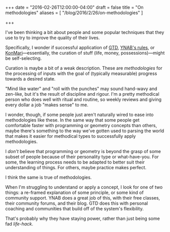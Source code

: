 +++
date = "2016-02-26T12:00:00-04:00"
draft = false
title = "On methodologies"
aliases = [ "/blog/2016/2/26/on-methodologies" ]

+++

I've been thinking a bit about people and some popular techniques that they use to try to improve the quality of their lives.

Specifically, I wonder if successful application of [GTD](http://gettingthingsdone.com/), [YNAB's rules](http://www.youneedabudget.com/learn/guide/learn-to-prioritize), or [KonMari](http://tidyingup.com/)&mdash;essentially, the curation of stuff (life, money, possessions)&mdash;might be self-selecting.

Curation is maybe a bit of a weak description. These are *methodologies* for the processing of inputs with the goal of (typically measurable) progress towards a desired state.

"Mind like water" and "roll with the punches" may sound hand-wavy and zen-like, but it's the result of discipline and rigour. I'm a pretty methodical person who does well with ritual and routine, so weekly reviews and giving every dollar a job "makes sense" to me.

I wonder, though, if some people just aren't naturally wired to ease into methodologies like these. In the same way that some people get comfortable faster with programming or geometry concepts than others, maybe there's something to the way we've gotten used to parsing the world that makes it easier for methodical types to successfully apply methodologies.

I *don't* believe that programming or geometry is beyond the grasp of some subset of people because of their personality type or what-have-you. For some, the learning process needs to be adapted to better suit their understanding of things. For others, maybe practice makes perfect.

I think the same is true of methodologies.

When I'm struggling to understand or apply a concept, I look for one of two things: a re-framed explanation of some principle, or some kind of community support. YNAB does a great job of this, with their free classes, their community forums, and their blog. GTD does this with personal coaching and communities that build off of the system's flexibility.

That's probably why they have staying power, rather than just being some fad *life-hack*.